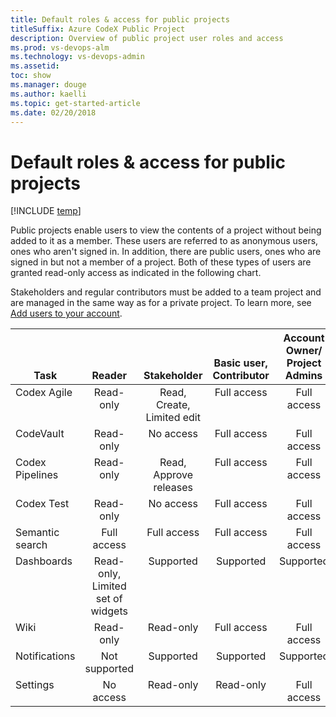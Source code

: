 ```yaml
---
title: Default roles & access for public projects
titleSuffix: Azure CodeX Public Project
description: Overview of public project user roles and access
ms.prod: vs-devops-alm
ms.technology: vs-devops-admin
ms.assetid: 
toc: show
ms.manager: douge
ms.author: kaelli
ms.topic: get-started-article
ms.date: 02/20/2018
---
```



# Default roles & access for public projects

[!INCLUDE [temp](_shared/version-public-projects.md)] 

Public projects enable users to view the contents of a project without being added to it as a member. These users are referred to as anonymous users, ones who aren't signed in. In addition, there are public users, ones who are signed in but not a member of a project. Both of these types of users are granted read-only access as indicated in the following chart.  

Stakeholders and regular contributors must be added to a team project and are managed in the same way as for a private project. To learn more, see [Add users to your account](../accounts/add-account-users-from-user-hub.md). 
 


<table>
<tr valign="bottom">
<th>Task</th>
<th>Reader</th>
<th>Stakeholder</th>
<th>Basic user, Contributor</th>
<th>Account Owner/<br/>Project Admins</th>
</tr>
<tbody valign="top" align="center">
<tr>
<td align="left">Codex Agile</td>
<td>Read-only</td>
<td>Read, Create, Limited edit</td>
<td>Full access</td>
<td>Full access</td>
</tr>


<tr>
<td align="left">CodeVault</td>
<td>Read-only</td>
<td>No access</td>
<td>Full access</td>
<td>Full access</td>
</tr>

<tr>
<td align="left">Codex Pipelines</td>
<td>Read-only</td>
<td>Read, Approve releases</td>
<td>Full access</td>
<td>Full access</td>
</tr>

<tr>
<td align="left">Codex Test</td>
<td>Read-only</td>
<td>No access</td>
<td>Full access</td>
<td>Full access</td>
</tr>

<tr>
<td align="left">Semantic search</td>
<td>Full access</td>
<td>Full access</td>
<td>Full access</td>
<td>Full access</td>
</tr>

<tr>
<td align="left">Dashboards</td>
<td>Read-only, Limited set of widgets</td>
<td>Supported</td>
<td>Supported</td>
<td>Supported</td>
</tr>

<tr>
<td align="left">Wiki</td>
<td>Read-only</td>
<td>Read-only</td>
<td>Full access</td>
<td>Full access</td>
</tr>


<tr>
<td align="left">Notifications</td>
<td>Not supported</td>
<td>Supported</td>
<td>Supported</td>
<td>Supported</td>
</tr>

<tr>
<td align="left">Settings
</td>
<td>No access</td>
<td>Read-only</td>
<td>Read-only</td>
<td>Full access</td>
</tr>

</tbody>
</table>
